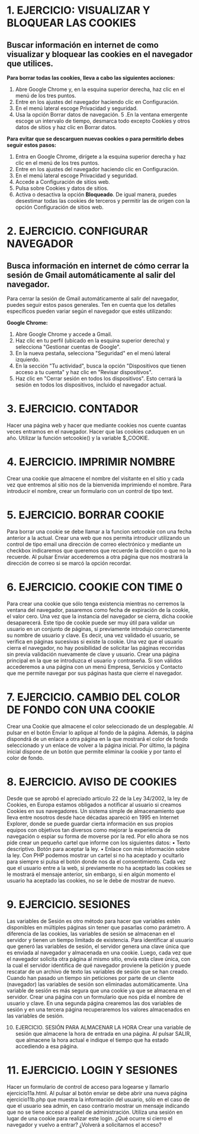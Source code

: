 # 1. EJERCICIO: VISUALIZAR Y BLOQUEAR LAS COOKIES
Buscar información en internet de como visualizar y bloquear las cookies en el navegador que
utilices.
-
**Para borrar todas las cookies, lleva a cabo las siguientes acciones:**

1. Abre Google Chrome y, en la esquina superior derecha, haz clic en el menú de los tres puntos.
2. Entre en los ajustes del navegador haciendo clic en Configuración.
3. En el menú lateral escoge Privacidad y seguridad.
4. Usa la opción Borrar datos de navegación.
5 .En la ventana emergente escoge un intervalo de tiempo, desmarca todo excepto Cookies y otros datos de sitios y haz clic en Borrar datos.
   
**Para evitar que se descarguen nuevas cookies o para permitirlo debes seguir estos pasos:**


1. Entra en Google Chrome, dirígete a la esquina superior derecha y haz clic en el menú de los tres puntos.
2. Entre en los ajustes del navegador haciendo clic en Configuración.
3. En el menú lateral escoge Privacidad y seguridad.
4. Accede a Configuración de sitios web.
5. Pulsa sobre Cookies y datos de sitios.
6. Activa o desactiva la opción **Bloqueado**. De igual manera, puedes desestimar todas las cookies de terceros y permitir las de origen con la opción Configuración de sitios web.

# 2. EJERCICIO. CONFIGURAR NAVEGADOR
Busca información en internet de cómo cerrar la sesión de Gmail automáticamente al salir del
navegador.
-
Para cerrar la sesión de Gmail automáticamente al salir del navegador, puedes seguir estos pasos generales. Ten en cuenta que los detalles específicos pueden variar según el navegador que estés utilizando:

**Google Chrome:**
1. Abre Google Chrome y accede a Gmail.
2. Haz clic en tu perfil (ubicado en la esquina superior derecha) y selecciona "Gestionar cuentas de Google".
3. En la nueva pestaña, selecciona "Seguridad" en el menú lateral izquierdo.
4. En la sección "Tu actividad", busca la opción "Dispositivos que tienen acceso a tu cuenta" y haz clic en "Revisar dispositivos".
5. Haz clic en "Cerrar sesión en todos los dispositivos".
Esto cerrará la sesión en todos los dispositivos, incluido el navegador actual.

# 3. EJERCICIO. CONTADOR
Hacer una página web y hacer que mediante cookies nos cuente cuantas veces entramos en el
navegador. Hacer que las cookies caduquen en un año. Utilizar la función setcookie() y la variable
$_COOKIE.

# 4. EJERCICIO. IMPRIMIR NOMBRE
Crear una cookie que almacene el nombre del visitante en el sitio y cada vez que
entremos al sitio nos de la bienvenida imprimiendo el nombre. Para introducir el nombre,
crear un formulario con un control de tipo text.

# 5. EJERCICIO. BORRAR COOKIE
Para borrar una cookie se debe llamar a la funcion setcookie con una fecha anterior
a la actual. Crear una web que nos permita introducir utilizando un control de tipo email una
dirección de correo electrónico y mediante un checkbox indicaremos que queremos que recuerde la
dirección o que no la recuerde. Al pulsar Enviar accederemos a otra página que nos mostrará la
dirección de correo si se marcó la opción recordar.

# 6. EJERCICIO. COOKIE CON TIME 0
Para crear una cookie que sólo tenga existencia mientras no cerremos la ventana
del navegador, pasaremos como fecha de expiración de la cookie, el valor cero. Una vez que la
instancia del navegador se cierra, dicha cookie desaparecerá.
Este tipo de cookie puede ser muy útil para validar un usuario en un conjunto de páginas, si
previamente introdujo correctamente su nombre de usuario y clave. Es decir, una vez validado
el usuario, se verifica en páginas sucesivas si existe la cookie. Una vez que el usuario cierra el
navegador, no hay posibilidad de solicitar las páginas recorridas sin previa validación
nuevamente de clave y usuario.
Crear una página principal en la que se introduzca el usuario y contraseña. Si son válidos
accederemos a una página con un menú Empresa, Servicios y Contacto que me permite
navegar por sus páginas hasta que cierre el navegador.

# 7. EJERCICIO. CAMBIO DEL COLOR DE FONDO CON UNA COOKIE
Crear una Cookie que almacene el color seleccionado de un desplegable. Al pulsar
en el botón Enviar lo aplique al fondo de la página. Además, la página dispondrá de un enlace a
otra página en la que mostrará el color de fondo seleccionado y un enlace de volver a la página
inicial. Por último, la página inicial dispone de un botón que permite eliminar la cookie y por
tanto el color de fondo.

# 8. EJERCICIO. AVISO DE COOKIES
Desde que se aprobó el apreciado artículo 22 de la Ley 34/2002, la ley de Cookies, en Europa
estamos obligados a notificar al usuario si creamos Cookies en sus navegadores. Un sistema simple
de almacenamiento que lleva entre nosotros desde hace décadas apareció en 1995 en Internet
Explorer, donde se puede guardar cierta información en sus propios equipos con objetivos tan
diversos como mejorar la experiencia de navegación o espiar su forma de moverse por la red.
Por ello ahora se nos pide crear un pequeño cartel que informe con los siguientes datos:
• Texto descriptivo.
Botón para aceptar la ley.
• Enlace con más información sobre la ley.
Con PHP podemos mostrar un cartel si no ha aceptado y ocultarlo para siempre si pulsa el botón
donde nos da el consentimiento.
Cada vez que el usuario entre a la web, si previamente no ha aceptado las cookies se le mostrará
el mensaje anterior, sin embargo, si en algún momento el usuario ha aceptado las cookies, no se le
debe de mostrar de nuevo.

# 9. EJERCICIO. SESIONES
Las variables de Sesión es otro método para hacer que variables estén disponibles
en múltiples páginas sin tener que pasarlas como parámetro. A diferencia de las cookies, las
variables de sesión se almacenan en el servidor y tienen un tiempo limitado de existencia.
Para identificar al usuario que generó las variables de sesión, el servidor genera una clave
única que es enviada al navegador y almacenada en una cookie. Luego, cada vez que el
navegador solicita otra página al mismo sitio, envía esta clave única, con la cual el servidor
identifica de qué navegador proviene la petición y puede rescatar de un archivo de texto las
variables de sesión que se han creado.
Cuando han pasado un tiempo sin peticiones por parte de un cliente (navegador) las variables
de sesión son eliminadas automáticamente. Una variable de sesión es más segura que una
cookie ya que se almacena en el servidor.
Crear una página con un formulario que nos pida el nombre de usuario y clave. En una segunda
página crearemos las dos variables de sesión y en una tercera página recuperaremos los
valores almacenados en las variables de sesión.

10. EJERCICIO. SESIÓN PARA ALMACENAR LA HORA
Crear una variable de sesión que almacene la hora de entrada en una página. Al
pulsar SALIR, que almacene la hora actual e indique el tiempo que ha estado accediendo a esa
página.

# 11. EJERCICIO. LOGIN Y SESIONES
Hacer un formulario de control de acceso para logearse y llamarlo ejercicio11a.html. Al pulsar al
botón enviar se debe abrir una nueva página ejercicio11b.php que muestra la información del
usuario, sólo en el caso de que el usuario sea admin, en caso contrario mostrar un mensaje
indicando que no se tiene acceso al panel de administración.
Utiliza una sesión en lugar de una cookie para realizar este login. ¿Qué ocurre si cierro el
navegador y vuelvo a entrar? ¿Volverá a solicitarnos el acceso?
